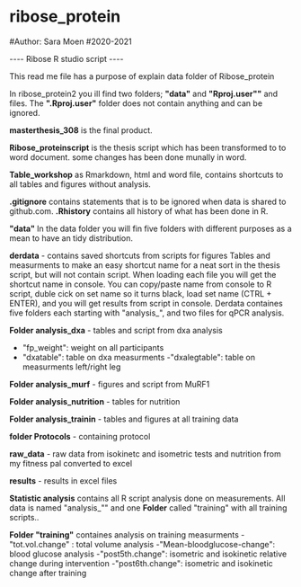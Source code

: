 # ribose_protein
#Author: Sara Moen
#2020-2021



---- Ribose R studio script ----

This read me file has a purpose of explain data folder of Ribose_protein


In ribose_protein2 you ill find two folders; **"data"** and **"Rproj.user""** and files.
The **".Rproj.user"** folder does not contain anything and can be ignored.

**masterthesis_308** is the final product.

**Ribose_proteinscript** is the thesis script which has been transformed to to word document. some changes has been done munally in word.

**Table_workshop** as Rmarkdown, html and word file, contains shortcuts to all tables and figures without analysis.

**.gitignore** contains statements that is to be ignored when data is shared to github.com.
**.Rhistory** contains all history of what has been done in R. 

**"data"**
In the data folder you will fin five folders with different purposes as a mean to have an tidy distribution.

**derdata** - contains saved shortcuts from scripts for figures
Tables and measurments to make an easy shortcut name for a neat sort in the thesis script, but will not contain script. When loading each file you will get the shortcut name in console. You can copy/paste name from console to R script, duble cick on set name so it turns black, load set name (CTRL + ENTER), and you will get results from script in console.
Derdata containes five folders each starting with "analysis_", and two files for qPCR analysis.

**Folder analysis_dxa** - tables and script from dxa analysis
- "fp_weight": weight on all participants
- "dxatable": table on dxa measurments
-"dxalegtable": table on measurments left/right leg

**Folder analysis_murf** - figures and script from MuRF1 

**Folder analysis_nutrition** - tables for nutrition

**Folder analysis_trainin** - tables and figures at all training data

**folder Protocols** - containing protocol

**raw_data** - raw data from isokinetc and isometric tests and nutrition from my fitness pal converted to excel

**results** - results in excel files


**Statistic analysis** contains all R script analysis done on measurements. All data is named "analysis_"" and one **Folder** called "training" with all training scripts..

**Folder "training"** containes analysis on training measurments
-"tot.vol.change" : total volume analysis
-"Mean-bloodglucose-change": blood glucose analysis
-"post5th.change": isometric and isokinetic relative change during intervention
-"post6th.change": isometric and isokinetic change after training




